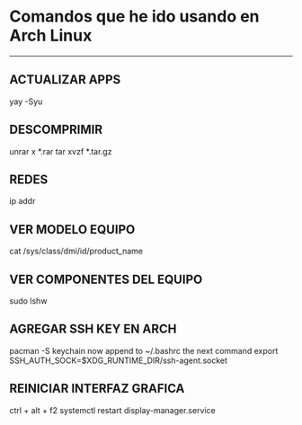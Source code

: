 # Comandos que he ido usando en Arch Linux

---

## ACTUALIZAR APPS
yay -Syu

## DESCOMPRIMIR
unrar x *.rar
tar xvzf *.tar.gz

## REDES
ip addr

## VER MODELO EQUIPO
cat /sys/class/dmi/id/product_name

## VER COMPONENTES DEL EQUIPO
sudo lshw

## AGREGAR SSH KEY EN ARCH
pacman -S keychain
now append to ~/.bashrc the next command
export SSH_AUTH_SOCK=$XDG_RUNTIME_DIR/ssh-agent.socket

## REINICIAR INTERFAZ GRAFICA
ctrl + alt + f2
systemctl restart display-manager.service
